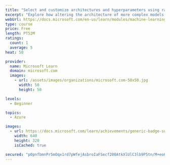 ```yaml
---
title: "Select and customize architectures and hyperparameters using random forest"
excerpt: "Explore how altering the architecture of more complex models can bring about more effective results."
webUrl: https://docs.microsoft.com/en-us/learn/modules/machine-learning-architectures-and-hyperparameters/
type: course
price: Free
length: PT52M
ratings:
  count: 1
  average: 5
heat: 50

provider:
  name: Microsoft Learn
  domain: microsoft.com
  images:
    - url: /assets/images/organizations/microsoft.com-50x50.jpg
      width: 50
      height: 50

levels:
  - Beginner

topics:
  - Azure

images:
  - url: https://docs.microsoft.com/learn/achievements/generic-badge-social.png
    width: 640
    height: 320
    isCached: true

secured: "p0pnfbmnPr5mOqx1rd7pWfejAsbroIaFSecf200AtkXlUlC3lb9P5tn/M+eo6EACXesk755WXR8E3m2trTlc7X27DNiS0I0/Nu8InLzGDBEjdWCj0XIpeqV70jUhQxgXrBF9KdcTAEWUV0OtHxUJ7Ixk0JUS5xtg603e/KjbWv6798ssek/BrIZGsq0MVzEiVZmvpoy6g1uXLDa0RUYNV4zgEqmByovDt1toT8GtzGV86QPWLoI7RK8z9FX/m0WobvbjRNMo6lNCB/E2sZSW1SpUmpb/6FkJ/Q30Vd+N9BNhM1/9H2WH/be4fk6bKEG0A6Ols+e8r3/4LPtWXZs+Tr04y7uFAEwAgBInypSrMyxDP1taCc3LCeebt+KWrF/p;JNR1O7ZAz/shq0kibr8+Cw=="
---
```


